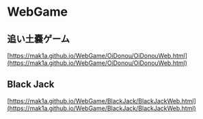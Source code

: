 # WebGame

## 追い土嚢ゲーム

[https://mak1a.github.io/WebGame/OiDonou/OiDonouWeb.html](https://mak1a.github.io/WebGame/OiDonou/OiDonouWeb.html)

## Black Jack
[https://mak1a.github.io/WebGame/BlackJack/BlackJackWeb.html](https://mak1a.github.io/WebGame/BlackJack/BlackJackWeb.html)
